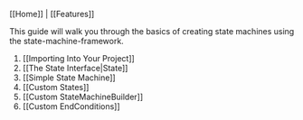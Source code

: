 [[Home]] | [[Features]]

This guide will walk you through the basics of creating state machines using the state-machine-framework.

1. [[Importing Into Your Project]]
2. [[The State Interface|State]]
3. [[Simple State Machine]]
4. [[Custom States]]
5. [[Custom StateMachineBuilder]]
6. [[Custom EndConditions]]